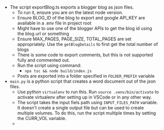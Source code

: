 * The script exportBlog.ts exports a blogger blog as json files.
  * To run it, ensure you are on the latest node version.
  * Ensure BLOG_ID of the blog to export and google API_KEY are available in a .env file in project root
  * Might have to use one of the blogger APIs to get the blog id using the blog url or something
  * Ensure MAX_PAGES, PAGE_SIZE, TOTAL_PAGES are set appropriately. Use the `getBlogDetails` to first get the total number of blogs
  * There is some code to export comments, but this is not supported fully and commented out.
  * Run the script using command:
    * `npx tsc && node build/index.js`
  * Posts are exported into a folder specified in `FOLDER_PREFIX` variable
* `main.py` is a python script that creates a word document out of the json files.
  * Use python `virtualenv` to run this. Run `source .venv/bin/activate` to activate virtualenv after setting up in VSCode or in any other way.
  * The script takes the input fiels path using `INPUT_FILES_PATH` variable. It doesn't create a single output file but can be used to create multiple volumes. To do this, run the script multiple times by setting the CURR_VOL variable.
  *
